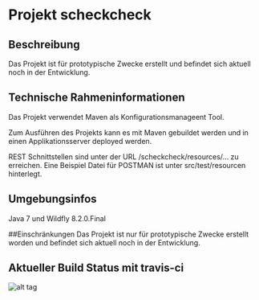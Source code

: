 # Projekt scheckcheck

## Beschreibung
Das Projekt ist für prototypische Zwecke erstellt und befindet sich aktuell noch in der Entwicklung.

## Technische Rahmeninformationen
Das Projekt verwendet Maven als Konfigurationsmanageent Tool.

Zum Ausführen des Projekts kann es mit Maven gebuildet werden und in einen Applikationsserver deployed werden.

REST Schnittstellen sind unter der URL <applikations-server>/scheckcheck/resources/... zu erreichen.
Eine Beispiel Datei für POSTMAN ist unter src/test/resourcen hinterlegt.

## Umgebungsinfos
Java 7 und Wildfly 8.2.0.Final

##Einschränkungen
Das Projekt ist nur für prototypische Zwecke erstellt worden und befindet sich aktuell noch in der Entwicklung.

## Aktueller Build Status mit travis-ci
![alt tag](https://travis-ci.org/satspeedy/scheckcheck.svg?branch=master)



